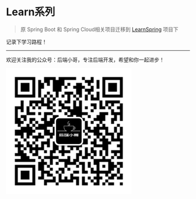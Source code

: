# Learn系列

> 原 Spring Boot 和 Spring Cloud相关项目迁移到 [LearnSpring](https://github.com/lujiahao0708/LearnSpring) 项目下

记录下学习路程！



---

欢迎关注我的公众号：后端小哥，专注后端开发，希望和你一起进步！

![](https://github.com/lujiahao0708/PicRepo/raw/master/%E5%85%AC%E4%BC%97%E5%8F%B7%E4%BA%8C%E7%BB%B4%E7%A0%81.jpg)

